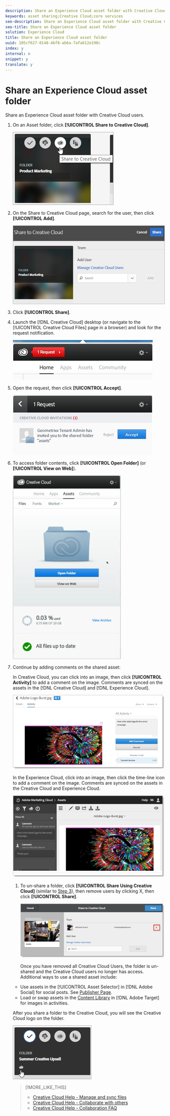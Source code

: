 ```yaml
---
description: Share an Experience Cloud asset folder with Creative Cloud users.
keywords: asset sharing;Creative Cloud;core services
seo-description: Share an Experience Cloud asset folder with Creative Cloud users.
seo-title: Share an Experience Cloud asset folder
solution: Experience Cloud
title: Share an Experience Cloud asset folder
uuid: 105cf627-0148-4bf8-ab6a-7afa612e198c
index: y
internal: n
snippet: y
translate: y
---
```


# Share an Experience Cloud asset folder

Share an Experience Cloud asset folder with Creative Cloud users.


1. On an Asset folder, click **[!UICONTROL Share to Creative Cloud]**.

   ![Step Result](assets/asset-share-cc.png) 
1. On the Share to Creative Cloud page, search for the user, then click **[!UICONTROL Add]**.

   ![](assets/asset-share-cc-page.png) 

1. Click **[!UICONTROL Share]**.
1. Launch the [!DNL Creative Cloud] desktop (or navigate to the [!UICONTROL Creative Cloud Files] page in a browser) and look for the request notification.

   ![](assets/cc_share_request.png) 
1. Open the request, then click **[!UICONTROL Accept]**.

   ![Step Result](assets/cc_share_accept.png) 
1. To access folder contents, click **[!UICONTROL Open Folder]** (or **[!UICONTROL View on Web]**).

   ![Step Result](assets/creative_cloud_open_folder.png) 
1. Continue by adding comments on the shared asset:

   In Creative Cloud, you can click into an image, then click **[!UICONTROL Activity]** to add a comment on the image. Comments are synced on the assets in the [!DNL Creative Cloud] and [!DNL Experience Cloud]. 

   ![](assets/asset_comment_cc.png) 

   In the Experience Cloud, click into an image, then click the time-line icon to add a comment on the image. Comments are synced on the assets in the Creative Cloud and Experience Cloud. 

   ![](assets/asset_comment_mac.png) 

   <!-- <p></p> 
<p>You can unshare a folder. On Share to Creative Cloud, click Remove, then click Update. The blue creative cloud icon disappears. Tasks: Accept invitations, share, unshare, add comments. </p> 
<p>Turn assets into cards for annotation (tie into that MAC feature). </p> -->

   <!-- <p>Integrations: </p> 
<p>In <b>Social</b>, (Asset Selector) and publish a social post to FB or twitter, go to Publisher, the Import from Assets brings a page overlay of MAC assets. You can search for a particular folder, browse to it, and attach the asset to a post. </p> 
<p> <b>Target integration</b>: Launch Target (bullseye), Create Activity, name it, click Continue, specify activity URL, then Swap Image, Target has a similar asset selector and replace an image in a Target Activity/experience. (Or Insert Element to load a shared/MAC asset to Target.) When creating activities in <span class="keyword"> Adobe Target</span>, you can load or swap shared assets from the <a href="https://marketing.adobe.com/resources/help/en_US/target/target/c_manage_content.html" format="https" scope="external"> Content Library</a>. </p> -->
1. To un-share a folder, click **[!UICONTROL Share Using Creative Cloud]** (similar to [Step 3](../experience-cloud-assets/t_share_creative_cloud.md#step_BA17CFA185284641A9B878BA29551996)), then remove users by clicking X, then click **[!UICONTROL Share]**.

   ![](assets/asset_remove_user.png) 

   Once you have removed all Creative Cloud Users, the folder is un-shared and the Creative Cloud users no longer has access. 
Additional ways to use a shared asset include: 

* Use assets in the [!UICONTROL Asset Selector] in [!DNL Adobe Social] for social posts. See [Publisher Page](https://marketing.adobe.com/resources/help/en_US/social/?f=c_pub_publisher).
* Load or swap assets in the [Content Library](https://marketing.adobe.com/resources/help/en_US/target/target/?f=c_manage_content) in [!DNL Adobe Target] for images in activities.


After you share a folder to the Creative Cloud, you will see the Creative Cloud logo on the folder. 

![](assets/asset-cc-logo.png) 
>[!MORE_LIKE_THIS]
>
>* [Creative Cloud Help - Manage and sync files](http://helpx.adobe.com/creative-cloud/help/sync-files.html)
>* [Creative Cloud Help - Collaborate with others](http://helpx.stage.adobe.com/creative-cloud/help/collaboration.html)
>* [Creative Cloud Help - Collaboration FAQ](http://helpx.stage.adobe.com/creative-cloud/help/collaboration-faq.html)
